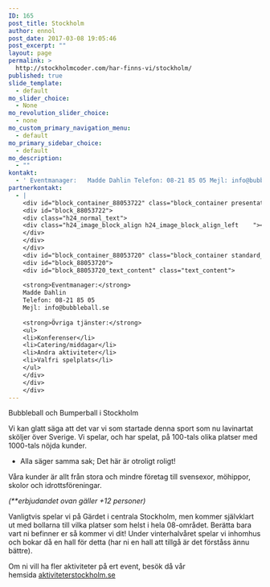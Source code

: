 ```yaml
---
ID: 165
post_title: Stockholm
author: ennol
post_date: 2017-03-08 19:05:46
post_excerpt: ""
layout: page
permalink: >
  http://stockholmcoder.com/har-finns-vi/stockholm/
published: true
slide_template:
  - default
mo_slider_choice:
  - None
mo_revolution_slider_choice:
  - none
mo_custom_primary_navigation_menu:
  - default
mo_primary_sidebar_choice:
  - default
mo_description:
  - ""
kontakt:
  - ' Eventmanager:   Madde Dahlin Telefon: 08-21 85 05 Mejl: info@bubbleball.se  Övriga tjänster: Konferenser Catering/middagar Andra aktiviteter Valfri spelplats'
partnerkontakt:
  - |
    <div id="block_container_88053722" class="block_container presentation_image_block">
    <div id="block_88053722">
    <div class="h24_normal_text">
    <div class="h24_image_block_align h24_image_block_align_left    "><a class="h24-js-iv" title="" href="http://dst15js82dk7j.cloudfront.net/183390/48383926-ZMjAp.jpg"><img id="block_img_88053722" class="presentation_image_block_image" title="" src="http://dst15js82dk7j.cloudfront.net/183390/48383925-C4m1n.jpg" alt="" /></a></div>
    </div>
    </div>
    </div>
    <div id="block_container_88053720" class="block_container standard_text_block text_block">
    <div id="block_88053720">
    <div id="block_88053720_text_content" class="text_content">
    
    <strong>Eventmanager:</strong>
    Madde Dahlin
    Telefon: 08-21 85 05
    Mejl: info@bubbleball.se
    
    <strong>Övriga tjänster:</strong>
    <ul>
    <li>Konferenser</li>
    <li>Catering/middagar</li>
    <li>Andra aktiviteter</li>
    <li>Valfri spelplats</li>
    </ul>
    </div>
    </div>
    </div>
---
```

<div id="block_container_88053719" class="block_container h24_block_heading">
<div id="block_88053719">
<div class="big_heading_block">
<div id="block_88053719_text_content" class="">Bubbleball och Bumperball i Stockholm</div>
</div>
</div>
</div>
<div id="block_container_89195420" class="block_container presentation_image_block">
<div id="block_89195420">
<div class="h24_normal_text">
<div class="h24_image_block_align h24_image_block_align_left "><a class="h24-js-iv" title="" href="http://dst15js82dk7j.cloudfront.net/183390/49434591-HV9Kq.jpg"><img id="block_img_89195420" class="presentation_image_block_image" title="" src="http://dst15js82dk7j.cloudfront.net/183390/49434590-2lzLk.jpg" alt="" /></a></div>
</div>
</div>
</div>
<div id="block_container_89195419" class="block_container standard_text_block text_block">
<div id="block_89195419">
<div id="block_89195419_text_content" class="text_content">

Vi kan glatt säga att det var vi som startade denna sport som nu lavinartat sköljer över Sverige. Vi spelar, och har spelat, på 100-tals olika platser med 1000-tals nöjda kunder.
- Alla säger samma sak; Det här är otroligt roligt!

Våra kunder är allt från stora och mindre företag till svensexor, möhippor, skolor och idrottsföreningar.

<em>(**erbjudandet ovan gäller +12 personer)</em>

Vanligtvis spelar vi på Gärdet i centrala Stockholm, men kommer självklart ut med bollarna till vilka platser som helst i hela 08-området. Berätta bara vart ni befinner er så kommer vi dit! Under vinterhalvåret spelar vi inhomhus och bokar då en hall för detta (har ni en hall att tillgå är det förståss ännu bättre).

Om ni vill ha fler aktiviteter på ert event, besök då vår hemsida <a href="http://www.aktiviteterstockholm.se/" target="_blank">aktiviteterstockholm.se</a>

</div>
</div>
</div>